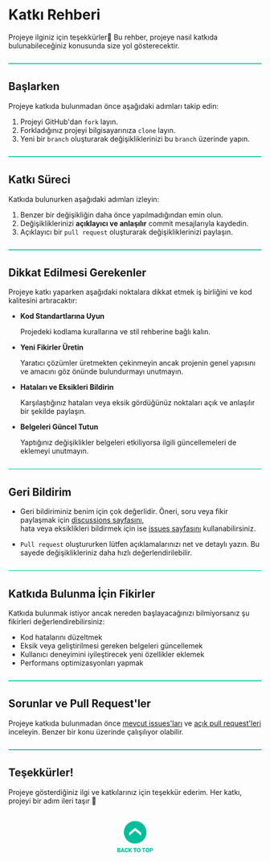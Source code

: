 # Katkı Rehberi 

Projeye ilginiz için teşekkürler🥳 Bu rehber, projeye nasıl katkıda bulunabileceğiniz
konusunda size yol gösterecektir.


![—————————————————————————————————————————————————](./Readme%20Resources/Line.png)

## Başlarken

Projeye katkıda bulunmadan önce aşağıdaki adımları takip edin:

1. Projeyi GitHub'dan `fork` layın.
2. Forkladığınız projeyi bilgisayarınıza `clone` layın.
3. Yeni bir `branch` oluşturarak değişikliklerinizi bu `branch` üzerinde yapın.


![—————————————————————————————————————————————————](./Readme%20Resources/Line.png)

## Katkı Süreci

Katkıda bulunurken aşağıdaki adımları izleyin:

1. Benzer bir değişikliğin daha önce yapılmadığından emin olun.
2. Değişikliklerinizi **açıklayıcı ve anlaşılır** commit mesajlarıyla kaydedin.
3. Açıklayıcı bir `pull request` oluşturarak değişikliklerinizi paylaşın.


![—————————————————————————————————————————————————](./Readme%20Resources/Line.png)

## Dikkat Edilmesi Gerekenler

Projeye katkı yaparken aşağıdaki noktalara dikkat etmek iş birliğini ve kod kalitesini artıracaktır:

- **Kod Standartlarına Uyun**

  Projedeki kodlama kurallarına ve stil rehberine bağlı kalın.

- **Yeni Fikirler Üretin**

  Yaratıcı çözümler üretmekten çekinmeyin ancak projenin genel yapısını ve amacını göz önünde bulundurmayı unutmayın.

- **Hataları ve Eksikleri Bildirin**

  Karşılaştığınız hataları veya eksik gördüğünüz noktaları açık ve anlaşılır bir şekilde paylaşın.

- **Belgeleri Güncel Tutun**

  Yaptığınız değişiklikler belgeleri etkiliyorsa ilgili güncellemeleri de eklemeyi unutmayın.


![—————————————————————————————————————————————————](./Readme%20Resources/Line.png)

## Geri Bildirim

- Geri bildiriminiz benim için çok değerlidir. Öneri, soru veya fikir paylaşmak için
  [discussions sayfasını](https://github.com/mustafatoktas/A_TakeNote/discussions),  
  hata veya eksiklikleri bildirmek için ise
  [issues sayfasını](https://github.com/mustafatoktas/A_TakeNote/issues) kullanabilirsiniz.
  
- `Pull request` oluştururken lütfen açıklamalarınızı net ve detaylı yazın.
  Bu sayede değişiklikleriniz daha hızlı değerlendirilebilir.


![—————————————————————————————————————————————————](./Readme%20Resources/Line.png)

## Katkıda Bulunma İçin Fikirler

Katkıda bulunmak istiyor ancak nereden başlayacağınızı bilmiyorsanız şu fikirleri değerlendirebilirsiniz:
- Kod hatalarını düzeltmek
- Eksik veya geliştirilmesi gereken belgeleri güncellemek
- Kullanıcı deneyimini iyileştirecek yeni özellikler eklemek
- Performans optimizasyonları yapmak


![—————————————————————————————————————————————————](./Readme%20Resources/Line.png)

## Sorunlar ve Pull Request'ler

Projeye katkıda bulunmadan önce [mevcut issues'ları](https://github.com/mustafatoktas/A_TakeNote/issues) ve
[açık pull request'leri](https://github.com/mustafatoktas/A_TakeNote/pulls) inceleyin. Benzer bir konu üzerinde çalışılıyor olabilir.


![—————————————————————————————————————————————————](./Readme%20Resources/Line.png)

## Teşekkürler!

Projeye gösterdiğiniz ilgi ve katkılarınız için teşekkür ederim. Her katkı, projeyi bir adım ileri taşır 🚀

<br>

<div align="center">
  <a href="#katkı-rehberi"><img src="./Readme Resources/Back to Top.png" alt="Back to Top" height="64"/></a>
</div>
